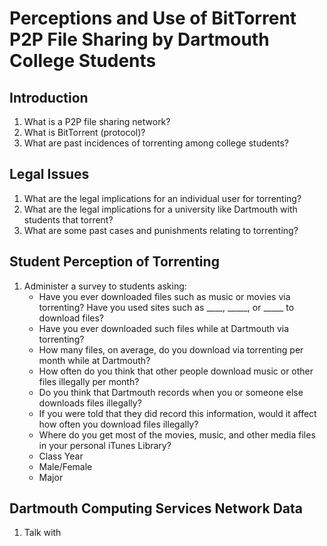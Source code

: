 Perceptions and Use of BitTorrent P2P File Sharing by Dartmouth College Students
====================

## Introduction
1. What is a P2P file sharing network?
2. What is BitTorrent (protocol)? 
3. What are past incidences of torrenting among college students?

## Legal Issues
1. What are the legal implications for an individual user for torrenting?
2. What are the legal implications for a university like Dartmouth with students that torrent?
3. What are some past cases and punishments relating to torrenting?

## Student Perception of Torrenting
1. Administer a survey to students asking:
	* Have you ever downloaded files such as music or movies via torrenting? Have you used sites such as ____, _____, or _____ to download files?
	* Have you ever downloaded such files while at Dartmouth via torrenting?
	* How many files, on average, do you download via torrenting per month while at Dartmouth?
	* How often do you think that other people download music or other files illegally per month?
	* Do you think that Dartmouth records when you or someone else downloads files illegally?
	* If you were told that they did record this information, would it affect how often you download files illegally?
	* Where do you get most of the movies, music, and other media files in your personal iTunes Library? 
	* Class Year
	* Male/Female
	* Major


## Dartmouth Computing Services Network Data
1. Talk with 
